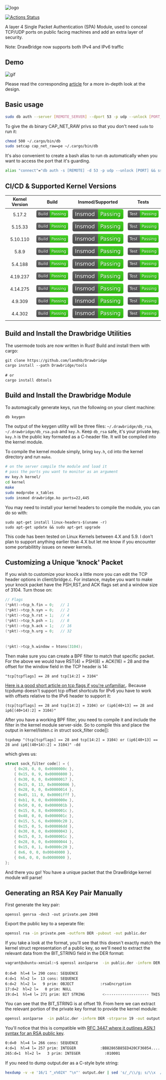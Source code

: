 ![logo](https://github.com/landhb/DrawBridge/blob/master/img/logo.PNG?raw=true)

[![Actions Status](https://github.com/landhb/Drawbridge/workflows/Ubuntu%20Latest%20Build%20CI/badge.svg)](https://github.com/landhb/Drawbridge/actions)

A layer 4 Single Packet Authentication (SPA) Module, used to conceal TCP/UDP ports on public facing machines and add an extra layer of security. 

Note: DrawBridge now supports both IPv4 and IPv6 traffic

## Demo

![gif](https://github.com/landhb/DrawBridge/blob/master/img/example.gif?raw=true)

Please read the corresponding [article](https://www.landhb.me/posts/bODdK/port-knocking-with-netfilter-kernel-modules/) for a more in-depth look at the design. 

## Basic usage

```bash
sudo db auth --server [REMOTE_SERVER] --dport 53 -p udp --unlock [PORT_TO_UNLOCK]
```

To give the `db` binary CAP_NET_RAW privs so that you don't need `sudo` to run it:

```bash
chmod 500 ~/.cargo/bin/db
sudo setcap cap_net_raw=pe ~/.cargo/bin/db
```

It's also convenient to create a bash alias to run `db` automatically when you want to access the port that it's guarding.

```bash
alias "connect"="db auth -s [REMOTE] -d 53 -p udp --unlock [PORT] && ssh -p [PORT] user@[REMOTE]"
```

## CI/CD & Supported Kernel Versions

| Kernel Version | Build   | Insmod/Supported   | Tests   |
| :---:    |  :---:     |  :---:     |  :---:     |
| 5.17.2   |  ![Build](https://raw.githubusercontent.com/landhb/DrawBridge/badges/master/build-5.17-badge.svg)  | ![Insmod](https://raw.githubusercontent.com/landhb/DrawBridge/badges/master/insmod-5.17-badge.svg)  | ![Test](https://raw.githubusercontent.com/landhb/DrawBridge/badges/master/test-5.17-badge.svg)  |
| 5.15.33  |  ![Build](https://raw.githubusercontent.com/landhb/DrawBridge/badges/master/build-5.15-badge.svg)  | ![Insmod](https://raw.githubusercontent.com/landhb/DrawBridge/badges/master/insmod-5.15-badge.svg)  | ![Test](https://raw.githubusercontent.com/landhb/DrawBridge/badges/master/test-5.15-badge.svg)  |
| 5.10.110 |  ![Build](https://raw.githubusercontent.com/landhb/DrawBridge/badges/master/build-5.10-badge.svg)  | ![Insmod](https://raw.githubusercontent.com/landhb/DrawBridge/badges/master/insmod-5.10-badge.svg)  | ![Test](https://raw.githubusercontent.com/landhb/DrawBridge/badges/master/test-5.10-badge.svg)  |
| 5.8.9    |  ![Build](https://raw.githubusercontent.com/landhb/DrawBridge/badges/testing/build-5.8-badge.svg)  | ![Insmod](https://raw.githubusercontent.com/landhb/DrawBridge/badges/testing/insmod-5.8-badge.svg)  | ![Test](https://raw.githubusercontent.com/landhb/DrawBridge/badges/testing/test-5.8-badge.svg)  |
| 5.4.188  |  ![Build](https://raw.githubusercontent.com/landhb/DrawBridge/badges/master/build-5.4-badge.svg)  | ![Insmod](https://raw.githubusercontent.com/landhb/DrawBridge/badges/master/insmod-5.4-badge.svg)  | ![Test](https://raw.githubusercontent.com/landhb/DrawBridge/badges/master/test-5.4-badge.svg)  |
| 4.19.237 |  ![Build](https://raw.githubusercontent.com/landhb/DrawBridge/badges/master/build-4.19-badge.svg)  | ![Insmod](https://raw.githubusercontent.com/landhb/DrawBridge/badges/master/insmod-4.19-badge.svg)  | ![Test](https://raw.githubusercontent.com/landhb/DrawBridge/badges/master/test-4.19-badge.svg)  |
| 4.14.275 |  ![Build](https://raw.githubusercontent.com/landhb/DrawBridge/badges/master/build-4.14-badge.svg)  | ![Insmod](https://raw.githubusercontent.com/landhb/DrawBridge/badges/master/insmod-4.14-badge.svg)  | ![Test](https://raw.githubusercontent.com/landhb/DrawBridge/badges/master/test-4.14-badge.svg)  |
| 4.9.309  |  ![Build](https://raw.githubusercontent.com/landhb/DrawBridge/badges/master/build-4.9-badge.svg)  | ![Insmod](https://raw.githubusercontent.com/landhb/DrawBridge/badges/master/insmod-4.9-badge.svg)  | ![Test](https://raw.githubusercontent.com/landhb/DrawBridge/badges/master/test-4.9-badge.svg)  |
| 4.4.302  |  ![Build](https://raw.githubusercontent.com/landhb/DrawBridge/badges/master/build-4.4-badge.svg)  | ![Insmod](https://raw.githubusercontent.com/landhb/DrawBridge/badges/master/insmod-4.4-badge.svg)  | ![Test](https://raw.githubusercontent.com/landhb/DrawBridge/badges/master/test-4.4-badge.svg)  |


## Build and Install the Drawbridge Utilities

The usermode tools are now written in Rust! Build and install them with cargo:

```
git clone https://github.com/landhb/Drawbridge
cargo install --path Drawbridge/tools

# or 
cargo install dbtools
```

## Build and Install the Drawbridge Module

To automagically generate keys, run the following on your client machine:

```bash
db keygen
```

The output of the keygen utility will be three files: `~/.drawbridge/db_rsa`, `~/.drawbridge/db_rsa.pub` and `key.h`. Keep `db_rsa` safe, it's your private key. `key.h` is the public key formated as a C-header file. It will be compiled into the kernel module.  


To compile the kernel module simply, bring `key.h`, cd into the kernel directory and run `make`. 

```bash
# on the server compile the module and load it
# pass the ports you want to monitor as an argument
mv key.h kernel/
cd kernel
make
sudo modprobe x_tables
sudo insmod drawbridge.ko ports=22,445 
```

You may need to install your kernel headers to compile the module, you can do so with:

```
sudo apt-get install linux-headers-$(uname -r)
sudo apt-get update && sudo apt-get upgrade
```

This code has been tested on Linux Kernels between 4.X and 5.9. I don't plan to support anything earlier than 4.X but let me know if you encounter some portabilitity issues on newer kernels. 

## Customizing a Unique 'knock' Packet 

If you wish to customize your knock a little more you can edit the TCP header options in client/bridge.c. For instance, maybe you want to make your knock packet have the PSH,RST,and ACK flags set and a window size of 3104. Turn those on:

```c
// Flags
(*pkt)->tcp_h.fin = 0;   // 1
(*pkt)->tcp_h.syn = 0;   // 2
(*pkt)->tcp_h.rst = 1;   // 4
(*pkt)->tcp_h.psh = 1;   // 8
(*pkt)->tcp_h.ack = 1;   // 16
(*pkt)->tcp_h.urg = 0;   // 32


(*pkt)->tcp_h.window = htons(3104);
```

Then make sure you can create a BPF filter to match that specific packet. For the above we would have RST(4) + PSH(8) + ACK(16) = 28 and the offset for the window field in the TCP header is 14:

```
"tcp[tcpflags] == 28 and tcp[14:2] = 3104"
```

[Here is a good short article on tcp flags if you're unfamiliar.](https://danielmiessler.com/study/tcpflags/). Because tcpdump doesn't support tcp offset shortcuts for IPv6 you have to work with offsets relative to the IPv6 header to support it:

```
(tcp[tcpflags] == 28 and tcp[14:2] = 3104) or (ip6[40+13] == 28 and ip6[(40+14):2] = 3104)"
```

After you have a working BPF filter, you need to compile it and include the filter in the kernel module server-side. So to compile this and place the output in kernel/listen.c in struct sock_filter code[]:

```
tcpdump "(tcp[tcpflags] == 28 and tcp[14:2] = 3104) or (ip6[40+13] == 28 and ip6[(40+14):2] = 3104)" -dd
```

which gives us:

```c
struct sock_filter code[] = {
	{ 0x28, 0, 0, 0x0000000c },
	{ 0x15, 0, 9, 0x00000800 },
	{ 0x30, 0, 0, 0x00000017 },
	{ 0x15, 0, 13, 0x00000006 },
	{ 0x28, 0, 0, 0x00000014 },
	{ 0x45, 11, 0, 0x00001fff },
	{ 0xb1, 0, 0, 0x0000000e },
	{ 0x50, 0, 0, 0x0000001b },
	{ 0x15, 0, 8, 0x0000001c },
	{ 0x48, 0, 0, 0x0000001c },
	{ 0x15, 5, 6, 0x00000c20 },
	{ 0x15, 0, 5, 0x000086dd },
	{ 0x30, 0, 0, 0x00000043 },
	{ 0x15, 0, 3, 0x0000001c },
	{ 0x28, 0, 0, 0x00000044 },
	{ 0x15, 0, 1, 0x00000c20 },
	{ 0x6, 0, 0, 0x00040000 },
	{ 0x6, 0, 0, 0x00000000 },
};
```

And there you go! You have a unique packet that the DrawBridge kernel module will parse!


## Generating an RSA Key Pair Manually

First generate the key pair:

```
openssl genrsa -des3 -out private.pem 2048
```

Export the public key to a seperate file:

```bash
openssl rsa -in private.pem -outform DER -pubout -out public.der
```

If you take a look at the format, you'll see that this doesn't exactly match the kernel struct representation of a public key, so we'll need to extract the relevant data from the BIT_STRING field in the DER format:

```bash
vagrant@ubuntu-xenial:~$ openssl asn1parse  -in public.der -inform DER

0:d=0  hl=4 l= 290 cons: SEQUENCE
4:d=1  hl=2 l=  13 cons: SEQUENCE
6:d=2  hl=2 l=   9 prim: OBJECT            :rsaEncryption
17:d=2  hl=2 l=   0 prim: NULL
19:d=1  hl=4 l= 271 prim: BIT STRING        <-------------------- THIS IS WHAT WE NEED
```

You can see that the BIT_STRING is at offset 19. From here we can extract the relevant portion of the private key format to provide the kernel module:

```bash
openssl asn1parse  -in public.der -inform DER -strparse 19 -out output.der
```

You'll notice that this is compatible with [RFC 3447 where it outlines ASN.1 syntax for an RSA public key](https://tools.ietf.org/html/rfc3447#page-44).

```bash
0:d=0  hl=4 l= 266 cons: SEQUENCE
4:d=1  hl=4 l= 257 prim: INTEGER           :BB82865B85ED420CF36054....
265:d=1  hl=2 l=   3 prim: INTEGER           :010001
```

If you need to dump output.der as a C-style byte string:

```bash
hexdump -v -e '16/1 "_x%02X" "\n"' output.der | sed 's/_/\\/g; s/\\x  //g; s/.*/    "&"/'
```

